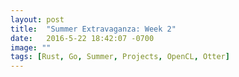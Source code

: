 ```yaml
---
layout: post
title:  "Summer Extravaganza: Week 2"
date:   2016-5-22 18:42:07 -0700
image: ""
tags: [Rust, Go, Summer, Projects, OpenCL, Otter]
---
```

